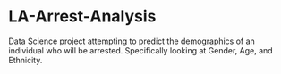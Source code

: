 # LA-Arrest-Analysis
Data Science project attempting to predict the demographics of an individual who will be arrested. Specifically looking at Gender, Age, and Ethnicity.
